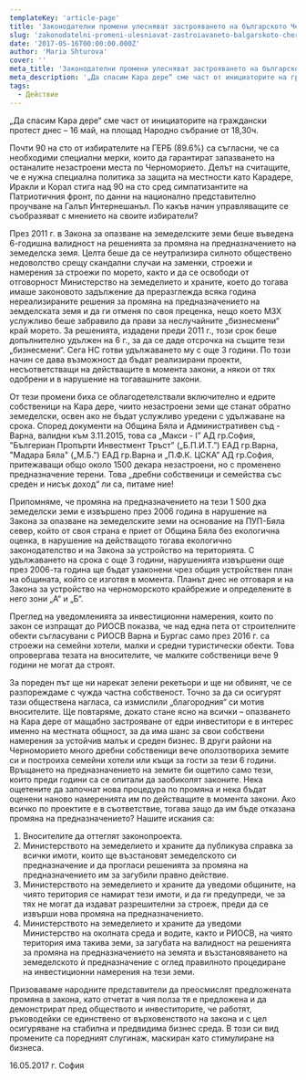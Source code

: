 ```yaml
---
templateKey: 'article-page'
title: 'Законодателни промени улесняват застрояването на българското Черноморие, но не в полза на „дребните собственици и семейства със среден и нисък доход“, както се твърди от вносителите'
slug: 'zakonodatelni-promeni-ulesniavat-zastroiavaneto-balgarskoto-chernomorie'
date: '2017-05-16T00:00:00.000Z'
author: 'Maria Shturova'
cover: ''
meta_title: 'Законодателни промени улесняват застрояването на българското Черноморие, но не в полза на „дребните собственици и семейства със среден и нисък доход“, както се твърди от вносителите'
meta_description: '„Да спасим Кара дере“ сме част от инициаторите на граждански протест днес – 16 май, на площад Народно събрание от 18,30ч.'
tags:
  - Действие
---
```


„Да спасим Кара дере“ сме част от инициаторите на граждански протест днес – 16 май, на площад Народно събрание от 18,30ч.

Почти 90 на сто от избирателите на ГЕРБ (89.6%) са съгласни, че са необходими специални мерки, които да гарантират запазването на останалите незастроени места по Черноморието. Делът на считащите, че е нужна специална политика за защита на местности като Карадере, Иракли и Корал стига над 90 на сто сред симпатизантите на Патриотичния фронт, по данни на национално представително проучване на Галъп Интернешанъл. По какъв начин управляващите се съобразяват с мнението на своите избиратели?

През 2011 г. в Закона за опазване на земеделските земи беше въведена 6-годишна валидност на решенията за промяна на предназначението на земеделска земя. Целта беше да се неутрализира силното обществено недоволство срещу скандални случаи на заменки, строежи и намерения за строежи по морето, както и да се освободи от отговорност Министерство на земеделието и храните, което до тогава имаше законовото задължение да преразглежда всяка година нереализираните решения за промяна на предназначението на земделската земя и да ги отменя по своя преценка, нещо което МЗХ услужливо беше забравило да прави за неслучайните „бизнесмени“ край морето. За решенията, издадени преди 2011 г., този срок беше допълнително удължен на 6 г., за да се даде отсрочка на същите тези „бизнесмени“. Сега НС готви удължаването му с още 3 години. По този начин се дава възможност да бъдат реализирани проекти, несъответстващи на действащите в момента закони, а някои от тях одобрени и в нарушение на тогавашните закони.

От тези промени биха се облагодетелствали включително и едрите собственици на Кара дере, чиито незастроени земи ще станат обратно земеделски, освен ако не бъдат услужливо уредени с удължаване на срока. Според документи на Община Бяла и Административен съд - Варна, валидни към 3.11.2015, това са „Макси - І” АД гр.София, "Бългериан Пропърти Инвестмент Тръст" („Б.П.И.Т.”) ЕАД гр.Варна, "Мадара Бяла" („М.Б.”) ЕАД гр.Варна и „П.Ф.К. ЦСКА” АД гр.София, притежаващи общо около 1500 декара незастроени, но с променено предназначение терени. Това „дребни собственици и семейства със среден и нисък доход“ ли са, питаме ние!

Припомняме, че промяна на предназначението на тези 1 500 дка земеделски земи е извършено през 2006 година в нарушение на Закона за опазване на земеделските земи на основание на ПУП-Бяла север, който от своя страна е приет от Община Бяла без екологична оценка, в нарушение на действащото тогава екологично законодателство и на Закона за устройство на територията. С удължаването на срока с още 3 години, нарушенията извършени още през 2006-та година ще бъдат узаконени чрез общия устройствен план на общината, който се изготвя в момента. Планът днес не отговаря и на Закона за устройство на черноморското крайбрежие и определените в него зони „А“ и „Б“.

Преглед на уведомленията за инвестиционни намерения, които по закон се изпращат до РИОСВ показва, че над една пета от строителните обекти съгласувани с РИОСВ Варна и Бургас само през 2016 г. са строежи на семейни хотели, малки и средни туристически обекти. Това опровергава тезата на вносителите, че малките собственици вече 9 години не могат да строят.

За пореден път ще ни нарекат зелени рекетьори и ще ни обвинят, че се разпореждаме с чужда частна собственост. Точно за да си осигурят тази обществена нагласа, са измислили „благородния“ си мотив вносителите. Ще повтаряме, докато стане ясно на всички – опазването на Кара дере от мащабно застрояване от едри инвеститори е в интерес именно на местната общност, за да има шанс за свои собствени намерения за устойчив малък и среден бизнес. В други райони на Черноморието много дребни собственици вече оползотвориха земите си и построиха семейни хотели или къщи за гости за тези 6 години. Връщането на предназначението на земите би ощетило само тези, които преди години са се опитали да заобиколят законите. Нека ощетените да започнат нова процедура по промяна и нека бъдат оценени наново намеренията им по действащите в момента закони. Ако всичко по проектите е в съответствие, тогава защо да им бъде отказана промяна на предназначението?
Нашите искания са:

1. Вносителите да оттеглят законопроекта.
2. Министерството на земеделието и храните да публикува справка за всички имоти, които ще възстановят земеделското си предназначение и да прогласи решенията за промяна на предназначението им за загубили правно действие.
3. Министерството на земеделието и храните да уведоми общините, на чиято територия се намират тези имоти, и да ги предупреди, че за тях не могат да издават разрешителни за строеж, преди да се извърши нова промяна на предназначението.
4. Министерството на земеделието и храните да уведоми Министерство на околната среда и водите, както и РИОСВ, на чиято територия има такива земи, за загубата на валидност на решенията за промяна на предназначението на земята и възстановяването на земеделското ѝ предназначение с оглед правилното процедиране на инвестиционни намерения на тези земи.

Призоваваме народните представители да преосмислят предложената промяна в закона, като отчетат в чия полза тя е предложена и да демонстрират пред обществото и инвеститорите, че работят, ръководейки се единствено от върховенството на закона и с цел осигуряване на стабилна и предвидима бизнес среда. В този си вид промените са поредният слугинаж, маскиран като стимулиране на бизнеса.

16.05.2017 г.
София
